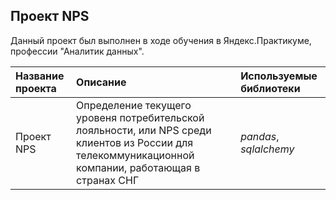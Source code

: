 ## Проект NPS

Данный проект был выполнен в ходе обучения в Яндекс.Практикуме, профессии "Аналитик данных".

| Название проекта | Описание | Используемые библиотеки | 
| :---------------------- | :---------------------- | :---------------------- |
| Проект NPS | Определение текущего уровеня потребительской лояльности, или NPS среди клиентов из России для телекоммуникационной компании, работающая в странах СНГ| *pandas*, *sqlalchemy* |
